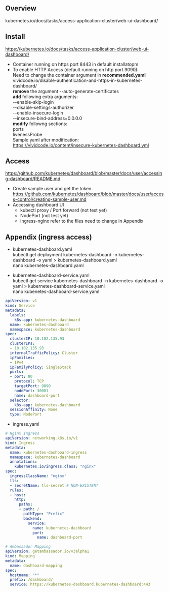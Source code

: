 ## Overview
kubernetes.io/docs/tasks/access-application-cluster/web-ui-dashboard/  

## Install
https://kubernetes.io/docs/tasks/access-application-cluster/web-ui-dashboard/  
- Container running on https port 8443 in default installatopm
- To enable HTTP Access (default running on http port 9090):  
  Need to change the container argument in **recommended.yaml**  
vividcode.io/disable-authentication-and-https-in-kubernetes-dashboard/  
**remove** the argument --auto-generate-certificates  
**add** following extra arguments:  
--enable-skip-login  
--disable-settings-authorizer  
--enable-insecure-login  
--insecure-bind-address=0.0.0.0  
**modify**  followng sections:  
ports  
livenessProbe  
Sample yaml after modification:  
https://vividcode.io/content/insecure-kubernetes-dashboard.yml  

## Access
https://github.com/kubernetes/dashboard/blob/master/docs/user/accessing-dashboard/README.md  
- Create sample user and get the token.
  https://github.com/kubernetes/dashboard/blob/master/docs/user/access-control/creating-sample-user.md  
- Accessing dashboard UI
  - kubectl proxy / Port forward (not test yet)
  - NodePort (not test yet)
  - ingress-nginx
    refer to the files need to change in Appendix

## Appendix (ingress access)
- kubernetes-dashboard.yaml  
kubectl get deployment kubernetes-dashboard -n kubernetes-dashboard -o yaml > kubernetes-dashboard.yaml  
nano kubernetes-dashboard.yaml  

- kubernetes-dashboard-service.yaml  
kubectl get service kubernetes-dashboard -n kubernetes-dashboard -o yaml > kubernetes-dashboard-service.yaml  
nano kubenetes-dashboard-service.yaml
```yaml
apiVersion: v1
kind: Service
metadata:
  labels:
    k8s-app: kubernetes-dashboard
  name: kubernetes-dashboard
  namespace: kubernetes-dashboard
spec:
  clusterIP: 10.102.135.93
  clusterIPs:
  - 10.102.135.93
  internalTrafficPolicy: Cluster
  ipFamilies:
  - IPv4
  ipFamilyPolicy: SingleStack
  ports:
  - port: 80
    protocol: TCP
    targetPort: 9090
    nodePort: 30001
    name: dashboard-port
  selector:
    k8s-app: kubernetes-dashboard
  sessionAffinity: None
  type: NodePort
```
- ingress.yaml  
```yaml
# Nginx Ingress
apiVersion: networking.k8s.io/v1
kind: Ingress
metadata:
  name: kubernetes-dashboard-ingress
  namespace: kubernetes-dashboard
  annotations:
    kubernetes.io/ingress.class: "nginx"
spec:
  ingressClassName: "nginx"
  tls:
  - secretName: tls-secret # NON-EXISTENT
  rules:
  - host:
    http:
      paths:
      - path: /
        pathType: "Prefix"
        backend:
          service:
            name: kubernetes-dashboard
            port:
              name: dashboard-port
```    
```yaml
# Ambassador Mapping
apiVersion: getambassador.io/v3alpha1
kind: Mapping
metadata:
  name: dashboard-mapping
spec:
  hostname: "*"
  prefix: /dashboard/
  service: https://kubernetes-dashboard.kubernetes-dashboard:443
```
